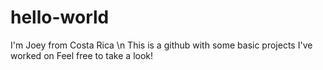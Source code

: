 # hello-world

I'm Joey from Costa Rica \n
This is a github with some basic projects I've worked on
Feel free to take a look!
